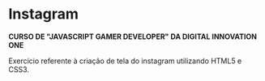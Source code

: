 # Instagram

**CURSO DE "JAVASCRIPT GAMER DEVELOPER" DA DIGITAL INNOVATION ONE**

Exercício referente à criação de tela do instagram utilizando HTML5 e CSS3. 